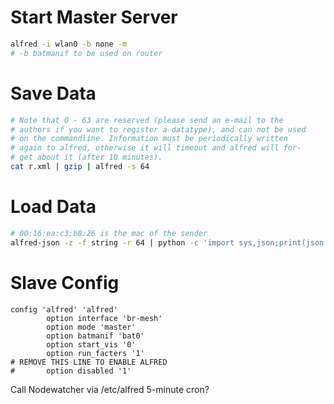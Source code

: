 # Start Master Server
```bash
alfred -i wlan0 -b none -m
# -b batmanif to be used on router
```

# Save Data
```bash
# Note that 0 - 63 are reserved (please send an e-mail to the
# authors if you want to register a datatype), and can not be used
# on the commandline. Information must be periodically written
# again to alfred, otherwise it will timeout and alfred will for-
# get about it (after 10 minutes).
cat r.xml | gzip | alfred -s 64
```

# Load Data
```bash
# 00:16:ea:c3:b8:26 is the mac of the sender
alfred-json -z -f string -r 64 | python -c 'import sys,json;print(json.load(sys.stdin)["00:16:ea:c3:b8:26"])'
```

# Slave Config
```
config 'alfred' 'alfred'
        option interface 'br-mesh'
        option mode 'master'
        option batmanif 'bat0'
        option start_vis '0'
        option run_facters '1'
# REMOVE THIS LINE TO ENABLE ALFRED
#       option disabled '1'
```

Call Nodewatcher via /etc/alfred 5-minute cron?
